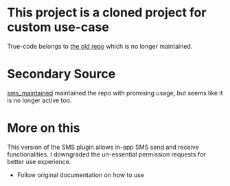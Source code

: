 # This project is a cloned project for custom use-case

True-code belongs to [the old repo](https://github.com/babariviere/flutter_sms) which is no longer maintained.

# Secondary Source

[sms_maintained](https://github.com/geordyvcErasmus/flutter_sms) maintained the repo with promising usage, but seems like it is no longer active too.

# More on this

This version of the SMS plugin allows in-app SMS send and receive functionalities. I downgraded the un-essential permission requests for better use experience.

- Follow original documentation on how to use
